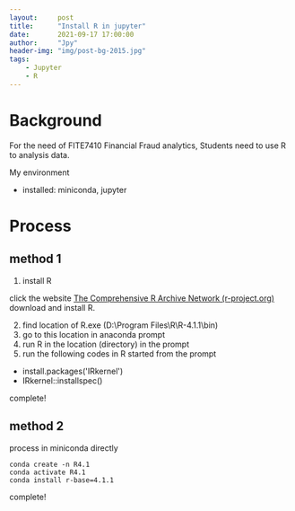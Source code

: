 ```yaml
---
layout:     post
title:      "Install R in jupyter"
date:       2021-09-17 17:00:00
author:     "Jpy"
header-img: "img/post-bg-2015.jpg"
tags:
    - Jupyter
    - R
---
```


# Background

For the need of FITE7410 Financial Fraud analytics, Students need to use R to analysis data. 

My environment

* installed: miniconda, jupyter

# Process

## method 1

1. install R

click the website [The Comprehensive R Archive Network (r-project.org)](https://cran.r-project.org/) download and install R.

2. find location of R.exe (D:\Program Files\R\R-4.1.1\bin)
3. go to this location in anaconda prompt
4. run R in the location (directory) in the prompt
5. run the following codes in R started from the prompt

* install.packages('IRkernel')
* IRkernel::installspec()

complete!

## method 2

process in miniconda directly

```
conda create -n R4.1
conda activate R4.1
conda install r-base=4.1.1
```

complete!
